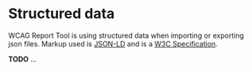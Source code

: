 # Structured data

WCAG Report Tool is using structured data when importing or exporting json files. Markup used is [JSON-LD](https://json-ld.org/) and is a [W3C Specification](https://www.w3.org/TR/json-ld11/).

**TODO** ...
